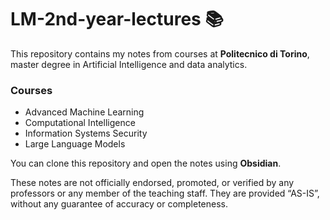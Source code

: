 # LM-2nd-year-lectures 📚

This repository contains my notes from courses at **Politecnico di Torino**, master degree in Artificial Intelligence and data analytics.
### Courses

- Advanced Machine Learning
- Computational Intelligence
- Information Systems Security
- Large Language Models

You can clone this repository and open the notes using **Obsidian**.

These notes are not officially endorsed, promoted, or verified by any professors or any member of the teaching staff. They are provided “AS-IS”, without any guarantee of accuracy or completeness.